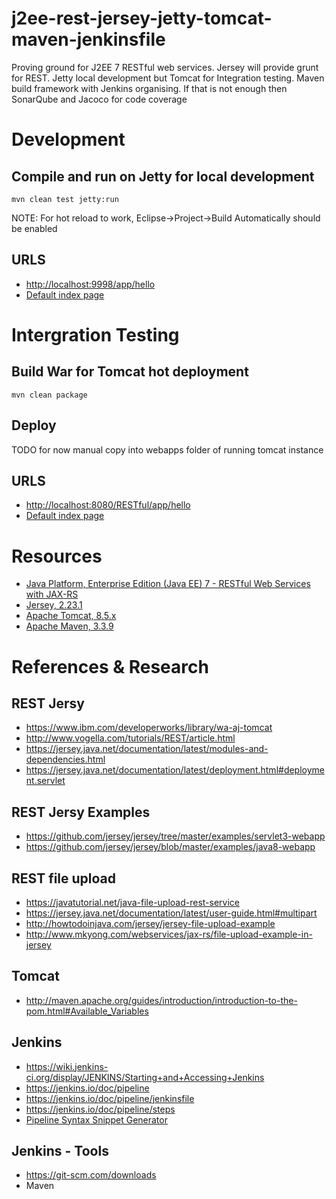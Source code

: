 # j2ee-rest-jersey-jetty-tomcat-maven-jenkinsfile
Proving ground for J2EE 7 RESTful web services. Jersey will provide grunt for REST. Jetty local development but Tomcat for Integration testing. Maven build framework with Jenkins organising. If that is not enough then SonarQube and Jacoco for code coverage

# Development 

## Compile and run on Jetty for local development

	mvn clean test jetty:run

NOTE: For hot reload to work, Eclipse->Project->Build Automatically should be enabled

## URLS

-   <http://localhost:9998/app/hello>
-   [Default index page](http://localhost:9998/)

# Intergration Testing
 
## Build War for Tomcat hot deployment 

	mvn clean package

## Deploy

 TODO for now manual copy into webapps folder of running tomcat instance

## URLS

-   <http://localhost:8080/RESTful/app/hello>
-   [Default index page](http://localhost:8080/RESTful/)

# Resources

-   [Java Platform, Enterprise Edition (Java EE) 7 - RESTful Web Services with JAX-RS](https://docs.oracle.com/javaee/7/tutorial/jaxrs.htm#GIEPU)
-   [Jersey, 2.23.1](https://jersey.java.net/download.html)
-   [Apache Tomcat, 8.5.x](http://tomcat.apache.org/download-80.cgi)
-   [Apache Maven, 3.3.9](https://maven.apache.org/download.cgi)

# References & Research

## REST Jersy

-   <https://www.ibm.com/developerworks/library/wa-aj-tomcat>
-   <http://www.vogella.com/tutorials/REST/article.html>
-   <https://jersey.java.net/documentation/latest/modules-and-dependencies.html>
-   <https://jersey.java.net/documentation/latest/deployment.html#deployment.servlet>

## REST Jersy Examples

-   <https://github.com/jersey/jersey/tree/master/examples/servlet3-webapp>
-   <https://github.com/jersey/jersey/blob/master/examples/java8-webapp>

## REST file upload

-   <https://javatutorial.net/java-file-upload-rest-service>
-   <https://jersey.java.net/documentation/latest/user-guide.html#multipart>
-   <http://howtodoinjava.com/jersey/jersey-file-upload-example>
-   <http://www.mkyong.com/webservices/jax-rs/file-upload-example-in-jersey>

## Tomcat 

-   <http://maven.apache.org/guides/introduction/introduction-to-the-pom.html#Available_Variables>

## Jenkins

-   <https://wiki.jenkins-ci.org/display/JENKINS/Starting+and+Accessing+Jenkins>
-   <https://jenkins.io/doc/pipeline>
-   <https://jenkins.io/doc/pipeline/jenkinsfile>
-   <https://jenkins.io/doc/pipeline/steps>
-   [Pipeline Syntax Snippet Generator](http://localhost:9090/pipeline-syntax)

## Jenkins - Tools

-   <https://git-scm.com/downloads>
-   Maven

